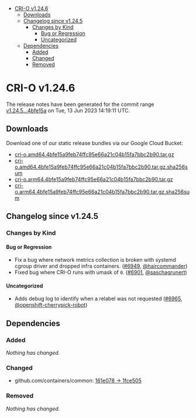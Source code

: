 - [CRI-O v1.24.6](#cri-o-v1246)
  - [Downloads](#downloads)
  - [Changelog since v1.24.5](#changelog-since-v1245)
    - [Changes by Kind](#changes-by-kind)
      - [Bug or Regression](#bug-or-regression)
      - [Uncategorized](#uncategorized)
  - [Dependencies](#dependencies)
    - [Added](#added)
    - [Changed](#changed)
    - [Removed](#removed)

# CRI-O v1.24.6

The release notes have been generated for the commit range
[v1.24.5...4bfe15a](https://github.com/cri-o/cri-o/compare/v1.24.5...4bfe15a9feb74ffc95e66a21c04b15fa7bbc2b90) on Tue, 13 Jun 2023 14:19:11 UTC.

## Downloads

Download one of our static release bundles via our Google Cloud Bucket:

- [cri-o.amd64.4bfe15a9feb74ffc95e66a21c04b15fa7bbc2b90.tar.gz](https://storage.googleapis.com/cri-o/artifacts/cri-o.amd64.4bfe15a9feb74ffc95e66a21c04b15fa7bbc2b90.tar.gz)
- [cri-o.amd64.4bfe15a9feb74ffc95e66a21c04b15fa7bbc2b90.tar.gz.sha256sum](https://storage.googleapis.com/cri-o/artifacts/cri-o.amd64.4bfe15a9feb74ffc95e66a21c04b15fa7bbc2b90.tar.gz.sha256sum)
- [cri-o.arm64.4bfe15a9feb74ffc95e66a21c04b15fa7bbc2b90.tar.gz](https://storage.googleapis.com/cri-o/artifacts/cri-o.arm64.4bfe15a9feb74ffc95e66a21c04b15fa7bbc2b90.tar.gz)
- [cri-o.arm64.4bfe15a9feb74ffc95e66a21c04b15fa7bbc2b90.tar.gz.sha256sum](https://storage.googleapis.com/cri-o/artifacts/cri-o.arm64.4bfe15a9feb74ffc95e66a21c04b15fa7bbc2b90.tar.gz.sha256sum)

## Changelog since v1.24.5

### Changes by Kind

#### Bug or Regression
 - Fix a bug where network metrics collection is broken with systemd cgroup driver and dropped infra containers. ([#6949](https://github.com/cri-o/cri-o/pull/6949), [@haircommander](https://github.com/haircommander))
 - Fixed bug where CRI-O runs with umask of `0`. ([#6901](https://github.com/cri-o/cri-o/pull/6901), [@saschagrunert](https://github.com/saschagrunert))

#### Uncategorized
 - Adds debug log to identify when a relabel was not requested ([#6965](https://github.com/cri-o/cri-o/pull/6965), [@openshift-cherrypick-robot](https://github.com/openshift-cherrypick-robot))

## Dependencies

### Added
_Nothing has changed._

### Changed
- github.com/containers/common: [161e078 → 1fce505](https://github.com/containers/common/compare/161e078...1fce505)

### Removed
_Nothing has changed._
